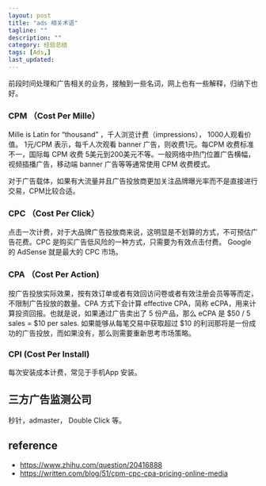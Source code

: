 ```yaml
---
layout: post
title: "ads 相关术语"
tagline: ""
description: ""
category: 经验总结
tags: [Ads,]
last_updated: 
---
```


前段时间处理和广告相关的业务，接触到一些名词，网上也有一些解释，归纳下也好。

### CPM （Cost Per Mille）
Mille is Latin for “thousand” ，千人浏览计费（impressions）， 1000人观看价值。 1元/CPM 表示，每千人次观看 banner 广告，则收费1元。每CPM 收费标准不一，国际每 CPM 收费 5美元到200美元不等。一般网络中热门位置广告横幅，视频插播广告，移动端 banner 广告等等通常使用 CPM 收费模式。

对于广告载体，如果有大流量并且广告投放商更加关注品牌曝光率而不是直接进行交易，CPM比较合适。

### CPC （Cost Per Click）
点击一次计费，对于大品牌广告投放商来说，这明显是不划算的方式，不可预估广告花费。CPC 是购买广告低风险的一种方式，只需要为有效点击付费。 Google 的 AdSense 就是最大的 CPC 市场。

### CPA （Cost Per Action)
按广告投放实际效果，按有效订单或者有效回访问卷或者有效注册会员等等而定，不限制广告投放的数量。CPA 方式下会计算 effective CPA，简称 eCPA，用来计算投资回报。也就是说，如果通过广告卖出了 5 份产品，那么 eCPA 是 $50 / 5 sales = $10 per sales. 如果能够从每笔交易中获取超过 $10 的利润那将是一份成功的广告投放，而如果没有，那么则需要重新思考市场策略。

### CPI (Cost Per Install)
每次安装成本计费，常见于手机App 安装。

## 三方广告监测公司
秒针，admaster， Double Click 等。


## reference

- <https://www.zhihu.com/question/20416888>
- <https://written.com/blog/51/cpm-cpc-cpa-pricing-online-media>